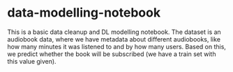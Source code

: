 # data-modelling-notebook
This is a basic data cleanup and DL modelling notebook. 
The dataset is an audiobook data, where we have metadata about different audiobooks, like how many minutes it was listened to and by how many users.
Based on this, we predict whether the book will be subscribed (we have a train set with this value given).
